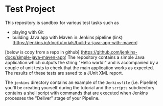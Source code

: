 # Test Project

This repository is sandbox for various test tasks such as
* playing with Git
* building Java app with Maven in Jenkins pipeline (link)[https://jenkins.io/doc/tutorials/build-a-java-app-with-maven]

[below is copy from a repo in github] (https://github.com/jenkins-docs/simple-java-maven-app)
The repository contains a simple Java application which outputs the string
"Hello world!" and is accompanied by a couple of unit tests to check that the
main application works as expected. The results of these tests are saved to a
JUnit XML report.

The `jenkins` directory contains an example of the `Jenkinsfile` (i.e. Pipeline)
you'll be creating yourself during the tutorial and the `scripts` subdirectory
contains a shell script with commands that are executed when Jenkins processes
the "Deliver" stage of your Pipeline.
